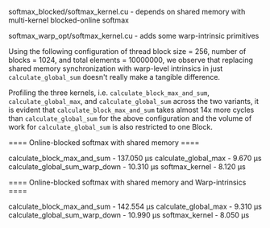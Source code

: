 softmax_blocked/softmax_kernel.cu - depends on shared memory with multi-kernel blocked-online softmax

softmax_warp_opt/softmax_kernel.cu - adds some warp-intrinsic primitives

Using the following configuration of thread block size = 256, number of blocks = 1024, and total elements = 10000000, we observe that replacing shared memory synchronization with warp-level intrinsics in just `calculate_global_sum` doesn't really make a tangible difference.

Profiling the three kernels, i.e. `calculate_block_max_and_sum`, `calculate_global_max`, and `calculate_global_sum` across the two variants, it is evident that `calculate_block_max_and_sum` takes almost 14x more cycles than `calculate_global_sum` for the above configuration and the volume of work for `calculate_global_sum` is also restricted to one Block.


==== Online-blocked softmax with shared memory ====

calculate_block_max_and_sum	    - 137.050 μs
calculate_global_max            - 9.670 μs
calculate_global_sum_warp_down	- 10.310 μs
softmax_kernel                  - 8.120 μs


==== Online-blocked softmax with shared memory and Warp-intrinsics ====

calculate_block_max_and_sum	    - 142.554 μs
calculate_global_max            - 9.310 μs
calculate_global_sum_warp_down	- 10.990 μs
softmax_kernel                  - 8.050 μs

